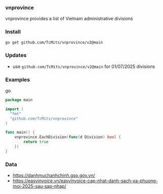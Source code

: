 ### vnprovince

vnprovince provides a list of Vietnam administrative divisions

### Install

```sh
go get github.com/TcMits/vnprovince/v2@main
```

### Updates

- use `github.com/TcMits/vnprovince/v2@main` for 01/07/2025 divisions


### Examples

go

```go
package main

import (
  "fmt"
  "github.com/TcMits/vnprovince"
)

func main() {
	vnprovince.EachDivision(func(d Division) bool {
		return true
	})
}
```

### Data

- https://danhmuchanhchinh.gso.gov.vn/
- https://easyinvoice.vn/easyinvoice-cap-nhat-danh-sach-xa-phuong-moi-2025-sau-sap-nhap/
